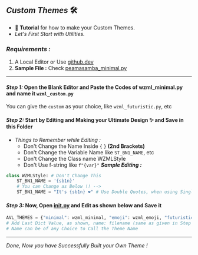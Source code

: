 ## ***Custom Themes*** 🛠

- 🤖 **Tutorial** for how to make your Custom Themes.
- _Let's First Start with Utilities._

### ***Requirements :***
1. A Local Editor or Use [github.dev](https://github.dev)
2. **Sample File :** Check [peamasamba_minimal.py](https://github.com/PeaMasamba84/WZML-X/blob/main/bot/helper/themes/peamasamba_minimal.py)

---

#### ***Step 1:*** Open the Blank Editor and Paste the Codes of wzml_minimal.py and name it `wzml_custom.py`
You can give the `custom` as your choice, like `wzml_futuristic.py`, etc

#### ***Step 2:*** Start by Editing and Making your Ultimate Design ✨️ and Save in this Folder
- _Things to Remember while Editing :_
  - Don't Change the Name Inside `{` `}` **(2nd Brackets)**
  - Don't Change the Variable Name like `ST_BN1_NAME`, etc
  - Don't Change the Class name WZMLStyle
  - Don't Use f-string like `f"{var}"`
***Sample Editing :***
```python
class WZMLStyle: # Don't Change This
    ST_BN1_NAME = '{sb1n}'
    # You can Change as Below !! -->
    ST_BN1_NAME = "It's {sb1n} ❤️" # Use Double Quotes, when using Single Quotes Inside
```

#### ***Step 3:*** Now, Open [__init__.py]() and Edit as shown below and Save it
```python
AVL_THEMES = {"minimal": wzml_minimal, "emoji": wzml_emoji, "futuristic": wzml_futuristic} # You can add More ...
# Add Last Dict Value, as shown, name: filename (same as given in Step 1)
# Name can be of any Choice to Call the Theme Name
```
---

_Done, Now you have Successfully Built your Own Theme !_
